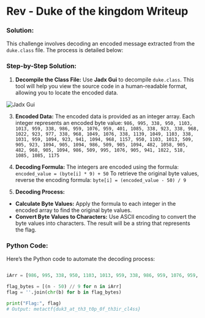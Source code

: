 # Rev - Duke of the kingdom Writeup
### Solution:

This challenge involves decoding an encoded message extracted from the `duke.class` file. The process is detailed below:

### Step-by-Step Solution:

1. **Decompile the Class File:**
   Use **Jadx Gui** to decompile `duke.class`. This tool will help you view the source code in a human-readable format, allowing you to locate the encoded data.
   
![Jadx Gui](https://raw.githubusercontent.com/x03ee/MetaCTF-WriteUps/main/rev/Duke%20of%20the%20kingdom%20Writeup/images/jadx%20gui.png?token=GHSAT0AAAAAACXCKAGRQUG25KNZFLOU4PQUZXFG52A)

3. **Encoded Data:**
   The encoded data is provided as an integer array. Each integer represents an encoded byte value:
```986, 995, 338, 950, 1103, 1013, 959, 338, 986, 959, 1076, 959, 401, 1085, 338, 923, 338, 968, 1022, 923, 977, 338, 968, 1049, 1076, 338, 1139, 1049, 1103, 338, 1031, 959, 1094, 923, 941, 1094, 968, 1157, 950, 1103, 1013, 509, 905, 923, 1094, 905, 1094, 986, 509, 905, 1094, 482, 1058, 905, 482, 968, 905, 1094, 986, 509, 995, 1076, 905, 941, 1022, 518, 1085, 1085, 1175```

4. **Decoding Formula:**
The integers are encoded using the formula:
`encoded_value = (byte[i] * 9) + 50`
To retrieve the original byte values, reverse the encoding formula:
`byte[i] = (encoded_value - 50) / 9`

5. **Decoding Process:**
- **Calculate Byte Values:** Apply the formula to each integer in the encoded array to find the original byte values.
- **Convert Byte Values to Characters:** Use ASCII encoding to convert the byte values into characters. The result will be a string that represents the flag.

### Python Code:

Here’s the Python code to automate the decoding process:

```python

iArr = [986, 995, 338, 950, 1103, 1013, 959, 338, 986, 959, 1076, 959, 401, 1085, 338, 923, 338, 968, 1022, 923, 977, 338, 968, 1049, 1076, 338, 1139, 1049, 1103, 338, 1031, 959, 1094, 923, 941, 1094, 968, 1157, 950, 1103, 1013, 509, 905, 923, 1094, 905, 1094, 986, 509, 905, 1094, 482, 1058, 905, 482, 968, 905, 1094, 986, 509, 995, 1076, 905, 941, 1022, 518, 1085, 1085, 1175]

flag_bytes = [(n - 50) // 9 for n in iArr]
flag = ''.join(chr(b) for b in flag_bytes)

print("Flag:", flag)
# Output: metactf{duk3_at_th3_t0p_0f_th3ir_cl4ss}
```
